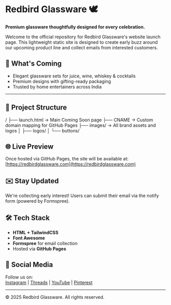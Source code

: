 # Redbird Glassware 🕊️

**Premium glassware thoughtfully designed for every celebration.**

Welcome to the official repository for Redbird Glassware's website launch page. This lightweight static site is designed to create early buzz around our upcoming product line and collect emails from interested customers.

## 🚀 What's Coming

- Elegant glassware sets for juice, wine, whiskey & cocktails  
- Premium designs with gifting-ready packaging  
- Trusted by home entertainers across India  

---

## 📁 Project Structure

/
├── launch.html → Main Coming Soon page
├── CNAME → Custom domain mapping for GitHub Pages
├── images/ → All brand assets and logos
│ ├── logos/
│ └── buttons/


## 🌐 Live Preview

Once hosted via GitHub Pages, the site will be available at:  
[https://redbirdglassware.com](https://redbirdglassware.com)

## ✉️ Stay Updated

We're collecting early interest! Users can submit their email via the notify form (powered by Formspree).

## 🛠️ Tech Stack

- **HTML + TailwindCSS**  
- **Font Awesome**  
- **Formspree** for email collection  
- Hosted via **GitHub Pages**

## 📸 Social Media

Follow us on:  
[Instagram](https://instagram.com/redbirdglassware) | [Threads](https://threads.net/@redbirdglassware) | [YouTube](https://youtube.com/@redbirdglassware) | [Pinterest](https://in.pinterest.com/redbirdglassware/)

---

© 2025 Redbird Glassware. All rights reserved.
